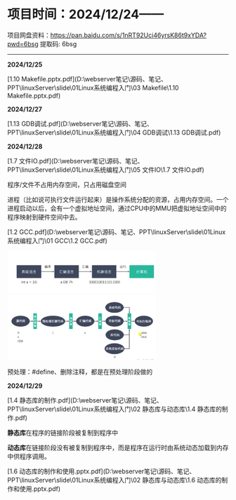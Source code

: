 # 项目时间：2024/12/24——

项目网盘资料：https://pan.baidu.com/s/1nRT92Uci46yrsK86t9xYDA?pwd=6bsg 提取码: 6bsg

---

**2024/12/25**

 [1.10 Makefile.pptx.pdf](D:\webserver笔记\源码、笔记、PPT\linuxServer\slide\01Linux系统编程入门\03 Makefile\1.10 Makefile.pptx.pdf) 

**2024/12/27**

 [1.13 GDB调试.pdf](D:\webserver笔记\源码、笔记、PPT\linuxServer\slide\01Linux系统编程入门\04 GDB调试\1.13 GDB调试.pdf) 

**2024/12/28**

 [1.7 文件IO.pdf](D:\webserver笔记\源码、笔记、PPT\linuxServer\slide\01Linux系统编程入门\05 文件IO\1.7 文件IO.pdf) 

程序/文件不占用内存空间，只占用磁盘空间

进程（比如说可执行文件运行起来）是操作系统分配的资源，占用内存空间。一个进程启动以后，会有一个虚拟地址空间，通过CPU中的MMU把虚拟地址空间中的程序映射到硬件空间中去。

  [1.2 GCC.pdf](D:\webserver笔记\源码、笔记、PPT\linuxServer\slide\01Linux系统编程入门\01 GCC\1.2 GCC.pdf) 

<img src="image/学习记录/image-20241228193851534.png" alt="image-20241228193851534" style="zoom: 33%;" />

<img src="image/学习记录/image-20241228194214034.png" alt="image-20241228194214034" style="zoom:33%;" />

预处理：#define、删除注释，都是在预处理阶段做的

**2024/12/29**

 [1.4 静态库的制作.pdf](D:\webserver笔记\源码、笔记、PPT\linuxServer\slide\01Linux系统编程入门\02 静态库与动态库\1.4 静态库的制作.pdf) 

**静态库**在程序的链接阶段被复制到程序中

**动态库**在链接阶段没有被复制到程序中，而是程序在运行时由系统动态加载到内存中供程序调用。

  [1.6 动态库的制作和使用.pptx.pdf](D:\webserver笔记\源码、笔记、PPT\linuxServer\slide\01Linux系统编程入门\02 静态库与动态库\1.6 动态库的制作和使用.pptx.pdf) 
